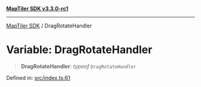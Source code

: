 [**MapTiler SDK v3.3.0-rc1**](../README.md)

***

[MapTiler SDK](../README.md) / DragRotateHandler

# Variable: DragRotateHandler

> **DragRotateHandler**: *typeof* `DragRotateHandler`

Defined in: [src/index.ts:61](https://github.com/maptiler/maptiler-sdk-js/blob/d9cb958ebf063ecde2f6f583eb172e5a83460e6a/src/index.ts#L61)
